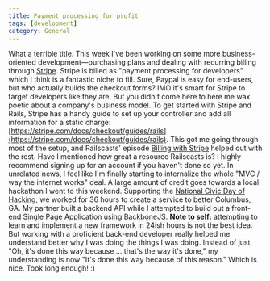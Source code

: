 ```yaml
---
title: Payment processing for profit
tags: [development]
category: General
---
```


What a terrible title. This week I've been working on some more business-oriented development—purchasing plans and dealing with recurring billing through [Stripe](https://stripe.com/). Stripe is billed as "payment processing for developers" which I think is a fantastic niche to fill. Sure, Paypal is easy for end-users, but who actually builds the checkout forms? IMO it's smart for Stripe to target developers like they are. But you didn't come here to here me wax poetic about a company's business model. To get started with Stripe and Rails, Stripe has a handy guide to set up your controller and add all information for a static charge: [https://stripe.com/docs/checkout/guides/rails](https://stripe.com/docs/checkout/guides/rails). This got me going through most of the setup, and Railscasts' episode [Billing with Stripe](http://railscasts.com/episodes/288-billing-with-stripe) helped out with the rest. Have I mentioned how great a resource Railscasts is? I highly recommend signing up for an account if you haven't done so yet. In unrelated news, I feel like I'm finally starting to internalize the whole "MVC / way the internet works" deal. A large amount of credit goes towards a local hackathon I went to this weekend. Supporting the [National Civic Day of Hacking](http://hackforchange.org/), we worked for 36 hours to create a service to better Columbus, GA. My partner built a backend API while I attempted to build out a front-end Single Page Application using [BackboneJS](http://backbonejs.org/). **Note to self:** attempting to learn and implement a new framework in 24ish hours is not the best idea. But working with a proficient back-end developer really helped me understand better why I was doing the things I was doing. Instead of just, "Oh, it's done this way because ... that's the way it's done," my understanding is now "It's done this way because of this reason." Which is nice. Took long enough! :)
